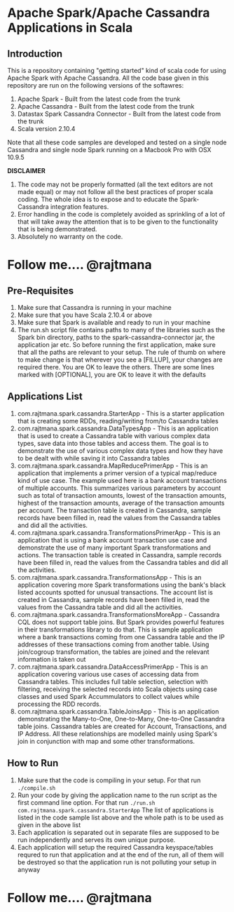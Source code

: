 # Apache Spark/Apache Cassandra Applications in Scala

## Introduction
This is a repository containing "getting started" kind of scala code for using Apache Spark with Apache Cassandra. All the code base given in this repository are run on the following versions of the softawres:

1. Apache Spark - Built from the latest code from the trunk
2. Apache Cassandra - Built from the latest code from the trunk
3. Datastax Spark Cassandra Connector - Built from the latest code from the trunk
4. Scala version 2.10.4

Note that all these code samples are developed and tested on a single node Cassandra and single node Spark running on a Macbook Pro with OSX 10.9.5

**DISCLAIMER**

1. The code may not be properly formatted (all the text editors are not made equal) or may not follow all the best practices of proper scala coding. The whole idea is to expose and to educate the Spark-Cassandra integration features.
2. Error handling in the code is completely avoided as sprinkling of a lot of that will take away the attention that is to be given to the functionality that is being demonstrated.
3. Absolutely no warranty on the code.

# Follow me.... @rajtmana

## Pre-Requisites
1. Make sure that Cassandra is running in your machine
2. Make sure that you have Scala 2.10.4 or above
3. Make sure that Spark is available and ready to run in your machine
4. The run.sh script file contains paths to many of the libraries such as the Spark bin directory, paths to the spark-cassandra-connector jar, the application jar etc. So before running the first application, make sure that all the paths are relevant to your setup. The rule of thumb on where to make change is that wherever you see a [FILLUP], your changes are required there. You are OK to leave the others. There are some lines marked with [OPTIONAL], you are OK to leave it with the defaults

## Applications List
1. com.rajtmana.spark.cassandra.StarterApp - This is a starter application that is creating some RDDs, reading/writing from/to Cassandra tables
2. com.rajtmana.spark.cassandra.DataTypesApp - This is an application that is used to create a Cassandra table with various complex data types, save data into those tables and access them. The goal is to demonstrate the use of various complex data types and how they have to be dealt with while saving it into Cassandra tables
3. com.rajtmana.spark.cassandra.MapReducePrimerApp - This is an application that implements a primer version of a typical map/reduce kind of use case. The example used here is a bank account transactions of multiple accounts. This summarizes various parameters by account such as total of transaction amounts, lowest of the transaction amounts, highest of the transaction amounts, average of the transaction amounts per account. The transaction table is created in Cassandra, sample records have been filled in, read the values from the Cassandra tables and did all the activities.
4. com.rajtmana.spark.cassandra.TransformationsPrimerApp - This is an application that is using a bank account transaction use case and demonstrate the use of many important Spark transformations and actions. The transaction table is created in Cassandra, sample records have been filled in, read the values from the Cassandra tables and did all the activities.
5. com.rajtmana.spark.cassandra.TransformationsApp - This is an application covering more Spark transformations using the bank's black listed accounts spotted for unusual transactions. The account list is created in Cassandra, sample records have been filled in, read the values from the Cassandra table and did all the activities.
6. com.rajtmana.spark.cassandra.TransformationsMoreApp - Cassandra CQL does not support table joins. But Spark provides powerful features in their transformations library to do that. This is sample application where a bank transactions coming from one Cassandra table and the IP addresses of these transactions coming from another table. Using join/cogroup transformation, the tables are joined and the relevant information is taken out
7. com.rajtmana.spark.cassandra.DataAccessPrimerApp - This is an application covering various use cases of accessing data from Cassandra tables. This includes full table selection, selection with filtering, receiving the selected records into Scala objects using case classes and used Spark Accummulators to collect values while processing the RDD records.
8. com.rajtmana.spark.cassandra.TableJoinsApp - This is an application demonstrating the Many-to-One, One-to-Many, One-to-One Cassandra table joins. Cassandra tables are created for Account, Transactions, and IP Address. All these relationships are modelled mainly using Spark's join in conjunction with map and some other transformations.


## How to Run
1. Make sure that the code is compiling in your setup. For that run ```./compile.sh ```
2. Run your code by giving the application name to the run script as the first command line option. For that run ```./run.sh com.rajtmana.spark.cassandra.StarterApp``` The list of applications is listed in the code sample list above and the whole path is to be used as given in the above list
3. Each application is separated out in separate files are supposed to be run independently and serves its own unique purpose. 
4. Each application will setup the required Cassandra keyspace/tables requred to run that application and at the end of the run, all of them will be destroyed so that the application run is not polluting your setup in anyway

# Follow me.... @rajtmana